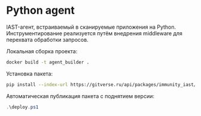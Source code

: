 # Python agent

IAST-агент, встраиваемый в сканируемые приложения на Python. Инструментирование реализуется путём внедрения middleware для перехвата обработки запросов.

Локальная сборка проекта:

```bash
docker build -t agent_builder .
```

Установка пакета:

```bash
pip install --index-url https://gitverse.ru/api/packages/immunity_iast/pypi/simple/ immunity-python-agent
```

Автоматическая публикация пакета с поднятием версии:

```powershell
.\deploy.ps1
```

